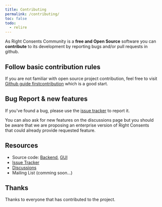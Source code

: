 ```yaml
---
title: Contributing
permalink: /contributing/
toc: false
todo:
  - relire
---
```


As Right Consents Community is a **free and Open Source** software you can **contribute** to its development by reporting bugs and/or pull requests in github.

## Follow basic contribution rules

If you are not familiar with open source project contribution, feel free to visit [Github guide firstcontribution](https://firstcontributions.github.io/) which is a good start.

## Bug Report & new features

If you've found a bug, please use the [issue tracker](https://github.com/fairandsmart/right-consents/issues) to report it.

You can also ask for new features on the discussions page but you should be aware that we are proposing an enterprise version of Right Consents that could already provide requested feature.

## Resources

- Source code: [Backend](https://github.com/fairandsmart/consent-manager-back), [GUI](https://github.com/fairandsmart/consent-manager-gui)
- [Issue Tracker](https://github.com/fairandsmart/right-consents/issues)
- [Discussions](https://github.com/fairandsmart/right-consents/discussions)
- Mailing List (comming soon...)

## Thanks

Thanks to everyone that has contributed to the project.
